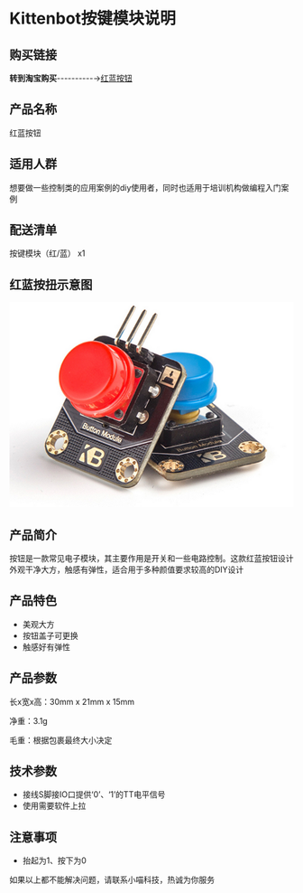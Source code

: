 # Kittenbot按键模块说明


## 购买链接

__转到淘宝购买__----------→[红蓝按钮](https://item.taobao.com/item.htm?spm=a1z10.3-c-s.w4002-17001215033.30.4d38762ecmTQrB&id=555317774482)

## 产品名称

红蓝按钮

## 适用人群

想要做一些控制类的应用案例的diy使用者，同时也适用于培训机构做编程入门案例

## 配送清单

按键模块（红/蓝） x1


## 红蓝按扭示意图

![](./button/button_1.png)  

## 产品简介

按钮是一款常见电子模块，其主要作用是开关和一些电路控制。这款红蓝按钮设计外观干净大方，触感有弹性，适合用于多种颜值要求较高的DIY设计

## 产品特色

- 美观大方
- 按钮盖子可更换
- 触感好有弹性

## 产品参数

长x宽x高：30mm x 21mm x 15mm

净重：3.1g

毛重：根据包裹最终大小决定

## 技术参数

- 接线S脚接IO口提供‘0’、‘1’的TT电平信号
- 使用需要软件上拉

## 注意事项

- 抬起为1、按下为0  

如果以上都不能解决问题，请联系小喵科技，热诚为你服务